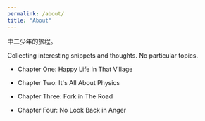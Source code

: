 ```yaml
---
permalink: /about/
title: "About"
---
```


中二少年的旅程。

Collecting interesting snippets and thoughts. No particular topics.

  - Chapter One: Happy Life in That Village

  - Chapter Two: It's All About Physics

  - Chapter Three: Fork in The Road

  - Chapter Four: No Look Back in Anger
